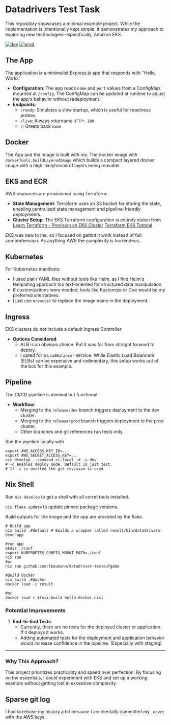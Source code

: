 # Datadrivers Test Task #

This repository showcases a minimal example project. While the implementation is intentionally kept simple, it demonstrates my approach to exploring new technologies—specifically, Amazon EKS.


[![dev](https://github.com/tbaumann/datadriver-testaufgabe/actions/workflows/deploy.yaml/badge.svg?branch=releases%2Fdev)](https://github.com/tbaumann/datadriver-testaufgabe/actions/workflows/deploy.yaml)
[![prod](https://github.com/tbaumann/datadriver-testaufgabe/actions/workflows/deploy.yaml/badge.svg?branch=releases%2Fprod)](https://github.com/tbaumann/datadriver-testaufgabe/actions/workflows/deploy.yaml)

## The App ##

The application is a minimalist Express.js app that responds with "Hello, World."  

- **Configuration**: The app reads `name` and `port` values from a ConfigMap mounted at `/config`. The ConfigMap can be updated at runtime to adjust the app's behavior without redeployment.  
- **Endpoints**:  
  - `/ready`: Simulates a slow startup, which is useful for readiness probes.  
  - `/live`: Always returname `HTTP: 200`
  - `/`: Greets back `name` 

## Docker ##

The App and the Image is built with nix. The docker image with `dockerTools.buildLayeredImage` which builds a compact layered docker image with a high likelyhoood of layers being reusable.

## EKS and ECR ## 

AWS resources are provisioned using Terraform:  
- **State Management**: Terraform uses an S3 bucket for storing the state, enabling centralized state management and pipeline-friendly deployments.  
- **Cluster Setup**: The EKS Terraform configuration is entirely stolen from [Learn Terraform - Provision an EKS Cluster](https://github.com/hashicorp-education/learn-terraform-provision-eks-cluster) [Terraform EKS Tutorial](https://developer.hashicorp.com/terraform/tutorials/aws/eks)  

EKS was new to me, so I focused on gettint it work instead of full comprehension. As anything AWS the complexity is horrendeus.

## Kubernetes ##

For Kubernetes manifests:  
- I used plain YAML files without tools like Helm, as I find Helm's templating approach too text-oriented for structured data manipulation.  
- If customizations were needed, tools like Kustomize or Cue would be my preferred alternatives.
- I just use `envsubst` to replace the image name in the deployment.

## Ingress ##

EKS clusters do not include a default Ingress Controller:  
- **Options Considered**:  
  - ALB is an obvious choice. But it was far from straight forward to deploy.
  - I opted for a `LoadBalancer` service. While Elastic Load Balancers (ELBs) can be expensive and rudimentary, this setup works out of the box for this example.  

## Pipeline ##

The CI/CD pipeline is minimal but functional:  
- **Workflow**:  
  - Merging to the `release/dev` branch triggers deployment to the dev cluster.  
  - Merging to the `release/prod` branch triggers deployment to the prod cluster.  
  - Other branches and git references run tests only.  

Run the pipeline locally with 
```shell
export AWS_ACCESS_KEY_ID=...
export AWS_SECRET_ACCESS_KEY=...
nix develop --command ci-local -d -s dev
# -d enables deploy mode. Default is just test.
# If -s is omitted the git revision is used
```

## Nix Shell ##

Run `nix develop` to get a shell with all corret tools installed.

`nix flake update` to update pinned package versions.


Build outputs for the image and the app are provided by the flake.

```shell
# Build app
nix build .#default # Builds a wrapper called result/bin/datadrivers-demo-app

#run app 
mkdir ./conf 
export KUBERNETES_CONFIG_MOUNT_PATH=./conf
nix run 
#or 
nix run github.com:tbaumann/datadriver-testaufgabe

#Build docker
nix build .#docker
docker load -i result

#or 
docker load < $(nix-build hello-docker.nix)

```

### Potential Improvements ###

1. **End-to-End Tests**:  
   - Currently, there are no tests for the deployed cluster or application. If it deploys it works. 
   - Adding automated tests for the deployment and application behavior would increase confidence in the pipeline.  (Especially with staging)

---

### Why This Approach? ###

This project prioritizes practicality and speed over perfection. By focusing on the essentials, I could experiment with EKS and set up a working example without getting lost in excessive complexity.  

## Sparse git log ##
I had to rebase my history a bit because I accidentally committed my `.envrc` with the AWS keys.
